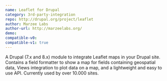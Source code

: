 ```yaml
---
name: Leaflet for Drupal
category: 3rd-party-integration
repo: http://drupal.org/project/leaflet
author: Marzee Labs
author-url: http://marzeelabs.org/
demo: 
compatible-v0:
compatible-v1: true
---
```


A Drupal (7.x and 8.x) module to integrate Leaflet maps in your Drupal site. Contains a field formatter to show a map for fields containing geospatial data, Views integration to plot data on a map, and a lightweight and easy to use API. Currently used by over 10.000 sites.
